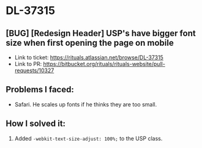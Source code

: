 # DL-37315 

## [BUG] [Redesign Header] USP's have bigger font size when first opening the page on mobile

- Link to ticket: https://rituals.atlassian.net/browse/DL-37315
- Link to PR: https://bitbucket.org/rituals/rituals-website/pull-requests/10327

## Problems I faced:

- Safari. He scales up fonts if he thinks they are too small.

## How I solved it: 

1. Added `-webkit-text-size-adjust: 100%;` to the USP class.